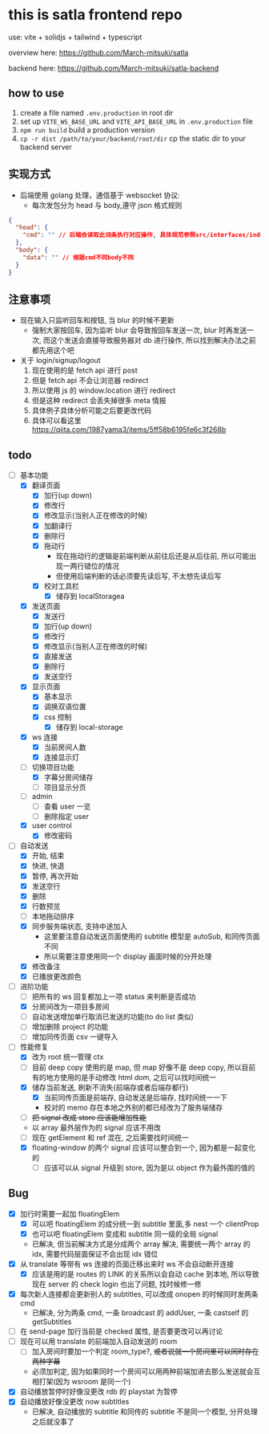 # this is satla frontend repo

use:
vite + solidjs + tailwind + typescript

overview here:
https://github.com/March-mitsuki/satla

backend here:
https://github.com/March-mitsuki/satla-backend

## how to use

1. create a file named `.env.production` in root dir
1. set up `VITE_WS_BASE_URL` and `VITE_API_BASE_URL` in `.env.production` file
1. `npm run build` build a production version
1. `cp -r dist /path/to/your/backend/root/dir` cp the static dir to your backend server

## 实现方式

- 后端使用 golang 处理，通信基于 websocket 协议:
  - 每次发包分为 head 与 body,遵守 json 格式规则

```json
{
  "head": {
    "cmd": "" // 后端会读取此词条执行对应操作, 具体规范参照src/interfaces/index.ts
  },
  "body": {
    "data": "" // 根据cmd不同body不同
  }
}
```

## 注意事项

- 现在输入只监听回车和按钮, 当 blur 的时候不更新
  - 强制大家按回车, 因为监听 blur 会导致按回车发送一次, blur 时再发送一次, 而这个发送会直接导致服务器对 db 进行操作, 所以找到解决办法之前都先用这个吧
- 关于 login/signup/logout
  1. 现在使用的是 fetch api 进行 post
  1. 但是 fetch api 不会让浏览器 redirect
  1. 所以使用 js 的 window.location 进行 redirect
  1. 但是这种 redirect 会丢失掉很多 meta 情报
  1. 具体例子具体分析可能之后要更改代码
  1. 具体可以看这里 https://qiita.com/1987yama3/items/5ff58b6195fe6c3f268b

## todo

- [ ] 基本功能
  - [x] 翻译页面
    - [x] 加行(up down)
    - [x] 修改行
    - [x] 修改显示(当别人正在修改的时候)
    - [x] 加翻译行
    - [x] 删除行
    - [x] 拖动行
      - 现在拖动行的逻辑是前端判断从前往后还是从后往前, 所以可能出现一两行错位的情况
      - 但使用后端判断的话必须要先读后写, 不太想先读后写
    - [x] 校对工具栏
      - [x] 储存到 localStoragea
  - [x] 发送页面
    - [x] 发送行
    - [x] 加行(up down)
    - [x] 修改行
    - [x] 修改显示(当别人正在修改的时候)
    - [x] 直接发送
    - [x] 删除行
    - [x] 发送空行
  - [x] 显示页面
    - [x] 基本显示
    - [x] 调换双语位置
    - [x] css 控制
      - [x] 储存到 local-storage
  - [x] ws 连接
    - [x] 当前房间人数
    - [x] 连接显示灯
  - [ ] 切换项目功能
    - [x] 字幕分房间储存
    - [ ] 项目显示分页
  - [ ] admin
    - [ ] 查看 user 一览
    - [ ] 删除指定 user
  - [x] user control
    - [x] 修改密码
- [ ] 自动发送
  - [x] 开始, 结束
  - [x] 快进, 快退
  - [x] 暂停, 再次开始
  - [x] 发送空行
  - [x] 删除
  - [x] 行数预览
  - [ ] 本地拖动排序
  - [x] 同步服务端状态, 支持中途加入
    - 这里要注意自动发送页面使用的 subtitle 模型是 autoSub, 和同传页面不同
    - 所以需要注意使用同一个 display 画面时候的分开处理
  - [x] 修改备注
  - [x] 已播放更改颜色
- [ ] 进阶功能
  - [ ] 把所有的 ws 回复都加上一项 status 来判断是否成功
  - [x] 分房间改为一项目多房间
  - [ ] 自动发送增加单行取消已发送的功能(to do list 类似)
  - [ ] 增加删除 project 的功能
  - [ ] 增加同传页面 csv 一键导入
- [ ] 性能修复
  - [x] 改为 root 统一管理 ctx
  - [ ] 目前 deep copy 使用的是 map, 但 map 好像不是 deep copy, 所以目前有的地方使用的是手动修改 html dom, 之后可以找时间统一
  - [x] 储存当前发送, 刷新不消失(前端存或者后端存都行)
    - [x] 当前同传页面是前端存, 自动发送是后端存, 找时间统一一下
    - 校对的 memo 存在本地之外别的都已经改为了服务端储存
  - [ ] ~~把 signal 改成 store 应该能增加性能~~
  - 以 array 最外层作为的 signal 应该不用改
  - [ ] 现在 getElement 和 ref 混在, 之后需要找时间统一
  - [x] floating-window 的两个 signal 应该可以整合到一个, 因为都是一起变化的
    - [ ] 应该可以从 signal 升级到 store, 因为是以 object 作为最外围的值的

## Bug

- [x] 加行时需要一起加 floatingElem
  - [x] 可以吧 floatingElem 的成分统一到 subtitle 里面,多 nest 一个 clientProp
  - [x] 也可以吧 floatingElem 变成和 subtitle 同一级的全局 signal
  - 已解决, 但当前解决方式是分成两个 array 解决, 需要统一两个 array 的 idx, 需要代码层面保证不会出现 idx 错位
- [x] 从 translate 等带有 ws 连接的页面迁移出来时 ws 不会自动断开连接
  - [x] 应该是用的是 routes 的 LINK 的关系所以会自动 cache 到本地, 所以导致现在 server 的 check login 也出了问题, 找时候修一修
- [x] 每次新人连接都会更新别人的 subtitles, 可以改成 onopen 的时候同时发两条 cmd
  - 已解决, 分为两条 cmd, 一条 broadcast 的 addUser, 一条 castself 的 getSubtitles
- [ ] 在 send-page 加行当前是 checked 属性, 是否要更改可以再讨论
- [ ] 现在可以用 translate 的前端加入自动发送的 room
  - [ ] 加入房间时要加一个判定 room_type?, ~~或者说就一个房间里可以同时存在两种字幕~~
  - 必须加判定, 因为如果同时一个房间可以用两种前端加进去那么发送就会互相打架(因为 wsroom 是同一个)
- [x] 自动播放暂停时好像没更改 rdb 的 playstat 为暂停
- [x] 自动播放好像没更改 now subtitles
  - 已解决, 自动播放的 subtitle 和同传的 subtitle 不是同一个模型, 分开处理之后就没事了
